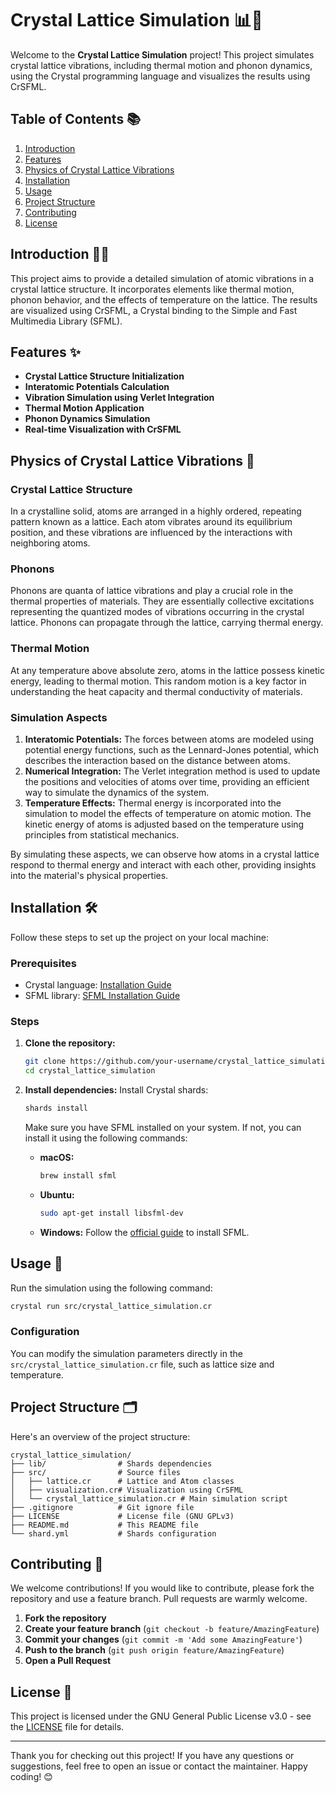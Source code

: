 # Crystal Lattice Simulation 📊💎

Welcome to the **Crystal Lattice Simulation** project! This project simulates crystal lattice vibrations, including thermal motion and phonon dynamics, using the Crystal programming language and visualizes the results using CrSFML.

## Table of Contents 📚
1. [Introduction](#introduction)
2. [Features](#features)
3. [Physics of Crystal Lattice Vibrations](#physics-of-crystal-lattice-vibrations)
4. [Installation](#installation)
5. [Usage](#usage)
6. [Project Structure](#project-structure)
7. [Contributing](#contributing)
8. [License](#license)

## Introduction 🧑‍🔬

This project aims to provide a detailed simulation of atomic vibrations in a crystal lattice structure. It incorporates elements like thermal motion, phonon behavior, and the effects of temperature on the lattice. The results are visualized using CrSFML, a Crystal binding to the Simple and Fast Multimedia Library (SFML).

## Features ✨
- **Crystal Lattice Structure Initialization**
- **Interatomic Potentials Calculation**
- **Vibration Simulation using Verlet Integration**
- **Thermal Motion Application**
- **Phonon Dynamics Simulation**
- **Real-time Visualization with CrSFML**

## Physics of Crystal Lattice Vibrations 🔬

### Crystal Lattice Structure
In a crystalline solid, atoms are arranged in a highly ordered, repeating pattern known as a lattice. Each atom vibrates around its equilibrium position, and these vibrations are influenced by the interactions with neighboring atoms.

### Phonons
Phonons are quanta of lattice vibrations and play a crucial role in the thermal properties of materials. They are essentially collective excitations representing the quantized modes of vibrations occurring in the crystal lattice. Phonons can propagate through the lattice, carrying thermal energy.

### Thermal Motion
At any temperature above absolute zero, atoms in the lattice possess kinetic energy, leading to thermal motion. This random motion is a key factor in understanding the heat capacity and thermal conductivity of materials.

### Simulation Aspects
1. **Interatomic Potentials:** The forces between atoms are modeled using potential energy functions, such as the Lennard-Jones potential, which describes the interaction based on the distance between atoms.
2. **Numerical Integration:** The Verlet integration method is used to update the positions and velocities of atoms over time, providing an efficient way to simulate the dynamics of the system.
3. **Temperature Effects:** Thermal energy is incorporated into the simulation to model the effects of temperature on atomic motion. The kinetic energy of atoms is adjusted based on the temperature using principles from statistical mechanics.

By simulating these aspects, we can observe how atoms in a crystal lattice respond to thermal energy and interact with each other, providing insights into the material's physical properties.

## Installation 🛠️

Follow these steps to set up the project on your local machine:

### Prerequisites
- Crystal language: [Installation Guide](https://crystal-lang.org/install/)
- SFML library: [SFML Installation Guide](https://www.sfml-dev.org/tutorials/2.5/)

### Steps
1. **Clone the repository:**
   ```sh
   git clone https://github.com/your-username/crystal_lattice_simulation.git
   cd crystal_lattice_simulation
   ```

2. **Install dependencies:**
   Install Crystal shards:
   ```sh
   shards install
   ```

   Make sure you have SFML installed on your system. If not, you can install it using the following commands:
   - **macOS:**
     ```sh
     brew install sfml
     ```
   - **Ubuntu:**
     ```sh
     sudo apt-get install libsfml-dev
     ```
   - **Windows:**
     Follow the [official guide](https://www.sfml-dev.org/tutorials/2.5/start-vc.php) to install SFML.

## Usage 🚀

Run the simulation using the following command:
```sh
crystal run src/crystal_lattice_simulation.cr
```

### Configuration
You can modify the simulation parameters directly in the `src/crystal_lattice_simulation.cr` file, such as lattice size and temperature.

## Project Structure 🗂️

Here's an overview of the project structure:

```plaintext
crystal_lattice_simulation/
├── lib/                # Shards dependencies
├── src/                # Source files
│   ├── lattice.cr      # Lattice and Atom classes
│   ├── visualization.cr# Visualization using CrSFML
│   └── crystal_lattice_simulation.cr # Main simulation script
├── .gitignore          # Git ignore file
├── LICENSE             # License file (GNU GPLv3)
├── README.md           # This README file
└── shard.yml           # Shards configuration
```

## Contributing 🤝

We welcome contributions! If you would like to contribute, please fork the repository and use a feature branch. Pull requests are warmly welcome.

1. **Fork the repository**
2. **Create your feature branch** (`git checkout -b feature/AmazingFeature`)
3. **Commit your changes** (`git commit -m 'Add some AmazingFeature'`)
4. **Push to the branch** (`git push origin feature/AmazingFeature`)
5. **Open a Pull Request**

## License 📜

This project is licensed under the GNU General Public License v3.0 - see the [LICENSE](LICENSE) file for details.

---

Thank you for checking out this project! If you have any questions or suggestions, feel free to open an issue or contact the maintainer. Happy coding! 😊
